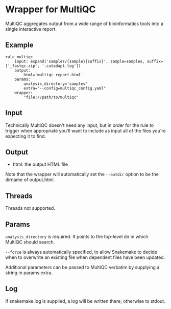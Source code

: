 # Wrapper for MultiQC

MultiQC aggregates output from a wide range of bioinformatics tools into
a single interactive report.

## Example

```
rule multiqc
    input: expand('samples/{sample}{suffix}', sample=samples, suffix=['_fastqc.zip', '.cutadapt.log'])
    output:
        html='multiqc_report.html'
    params:
        analysis_directory='samples'
        extra="--config=multiqc_config.yaml"
    wrapper:
        "file://path/to/multiqc"
```
## Input
Technically MultiQC doesn't need any input, but in order for the rule to
trigger when appropriate you'll want to include as input all of the files
you're expecting it to find.

## Output
- html: the output HTML file

Note that the wrapper will automatically set the `--outdir` option to be the
dirname of output.html.

## Threads
Threads not supported.

## Params
`analysis_directory` is required. It points to the top-level dir in which
MultiQC should search.

`--force` is always automatically specified, to allow Snakemake to decide when
to overwrite an existing file when dependent files have been updated.

Additional parameters can be passed to MultiQC verbatim by supplying a string in
params.extra.

## Log
If snakemake.log is supplied, a log will be written there; otherwise to stdout.

